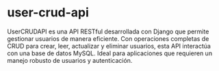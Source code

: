 # user-crud-api
UserCRUDAPI es una API RESTful desarrollada con Django que permite gestionar usuarios de manera eficiente. Con operaciones completas de CRUD para crear, leer, actualizar y eliminar usuarios, esta API interactúa con una base de datos MySQL. Ideal para aplicaciones que requieren un manejo robusto de usuarios y autenticación.
